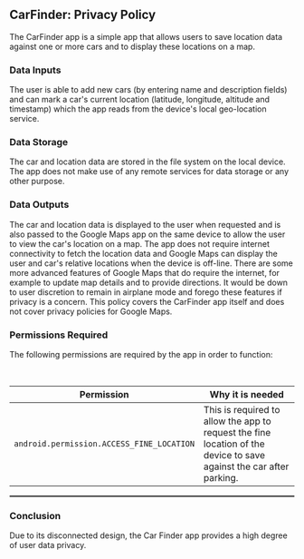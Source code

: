 ## CarFinder: Privacy Policy

The CarFinder app is a simple app that allows users to save location data against one or more cars and to display these locations on a map.

### Data Inputs

The user is able to add new cars (by entering name and description fields) and can mark a car's current location (latitude, longitude, altitude and timestamp) which the app reads from the device's local geo-location service.

### Data Storage

The car and location data are stored in the file system on the local device. The app does not make use of any remote services for data storage or any other purpose.

### Data Outputs

The car and location data is displayed to the user when requested and is also passed to the Google Maps app on the same device to allow the user to view the car's location on a map. The app does not require internet connectivity to fetch the location data and Google Maps can display the user and car's relative locations when the device is off-line. There are some more advanced features of Google Maps that do require the internet, for example to update map details and to provide directions. It would be down to user discretion to remain in airplane mode and forego these features if privacy is a concern. This policy covers the CarFinder app itself and does not cover privacy policies for Google Maps.   

### Permissions Required

The following permissions are required by the app in order to function:

<br/>

| Permission | Why it is needed |
| :---: | --- |
| `android.permission.ACCESS_FINE_LOCATION` | This is required to allow the app to request the fine location of the device to save against the car after parking. |

 <hr style="border:1px solid gray">

### Conclusion

Due to its disconnected design, the Car Finder app provides a high degree of user data privacy.

